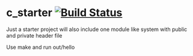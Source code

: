 c_starter [![Build Status](https://travis-ci.org/gauravmeena0708/c_starter.png?branch=master)](https://travis-ci.org/gauravmeena0708/c_starter)
=========
Just a starter project 
will also include one module like system with public and private header file

Use make and run out/hello

